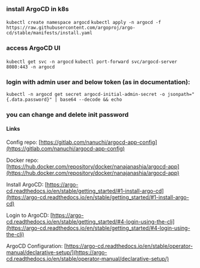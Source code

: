 ### install ArgoCD in k8s

`kubectl create namespace argocd`
`kubectl apply -n argocd -f https://raw.githubusercontent.com/argoproj/argo-cd/stable/manifests/install.yaml`

### access ArgoCD UI

`kubectl get svc -n argocd`
`kubectl port-forward svc/argocd-server 8080:443 -n argocd`

### login with admin user and below token (as in documentation):

`kubectl -n argocd get secret argocd-initial-admin-secret -o jsonpath="{.data.password}" | base64 --decode && echo`

### you can change and delete init password

#### Links

Config repo: [https://gitlab.com/nanuchi/argocd-app-config](https://gitlab.com/nanuchi/argocd-app-config)

Docker repo: [https://hub.docker.com/repository/docker/nanajanashia/argocd-app](https://hub.docker.com/repository/docker/nanajanashia/argocd-app)

Install ArgoCD: [https://argo-cd.readthedocs.io/en/stable/getting_started/#1-install-argo-cd](https://argo-cd.readthedocs.io/en/stable/getting_started/#1-install-argo-cd)

Login to ArgoCD: [https://argo-cd.readthedocs.io/en/stable/getting_started/#4-login-using-the-cli](https://argo-cd.readthedocs.io/en/stable/getting_started/#4-login-using-the-cli)

ArgoCD Configuration: [https://argo-cd.readthedocs.io/en/stable/operator-manual/declarative-setup/](https://argo-cd.readthedocs.io/en/stable/operator-manual/declarative-setup/)

